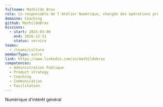 ```yaml
---
fullname: Mathilde Bras
role: Co-responsable de l'Atelier Numérique, chargée des opérations produit
domaine: Coaching
github: MathildeBras
missions:
  - start: 2023-03-06
    end: 2026-12-31
    status: service
teams:
  - /teams/culture
memberType: autre
link: https://www.linkedin.com/in/mathildebras
competences:
  - Administration Publique
  - Product strategy
  - Coaching
  - Communication
  - Facilitation
---
```

Numérique d'intérêt général
